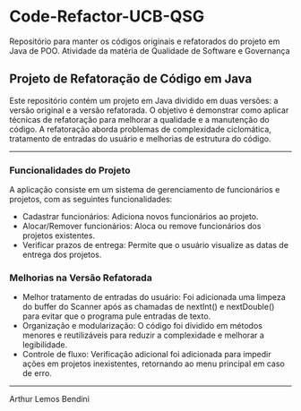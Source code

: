 # Code-Refactor-UCB-QSG
Repositório para manter os códigos originais e refatorados do projeto em Java de POO. Atividade da matéria de Qualidade de Software e Governança

## Projeto de Refatoração de Código em Java
Este repositório contém um projeto em Java dividido em duas versões: a versão original e a versão refatorada. O objetivo é demonstrar como aplicar técnicas de refatoração para melhorar a qualidade e a manutenção do código. A refatoração aborda problemas de complexidade ciclomática, tratamento de entradas do usuário e melhorias de estrutura do código.

---

### Funcionalidades do Projeto
A aplicação consiste em um sistema de gerenciamento de funcionários e projetos, com as seguintes funcionalidades:

- Cadastrar funcionários: Adiciona novos funcionários ao projeto.
- Alocar/Remover funcionários: Aloca ou remove funcionários dos projetos existentes.
- Verificar prazos de entrega: Permite que o usuário visualize as datas de entrega dos projetos.

### Melhorias na Versão Refatorada
- Melhor tratamento de entradas do usuário: Foi adicionada uma limpeza do buffer do Scanner após as chamadas de nextInt() e nextDouble() para evitar que o programa pule entradas de texto.
- Organização e modularização: O código foi dividido em métodos menores e reutilizáveis para reduzir a complexidade e melhorar a legibilidade.
- Controle de fluxo: Verificação adicional foi adicionada para impedir ações em projetos inexistentes, retornando ao menu principal em caso de erro.

---

Arthur Lemos Bendini

